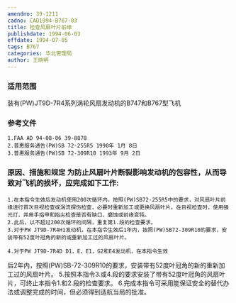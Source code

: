 ```yaml
---
amendno: 39-1211
cadno: CAD1994-B767-03
title: 检查风扇叶片前缘
publishdate: 1994-06-03
effdate: 1994-07-05
tags: B767
categories: 华北管理局
author: 王晓明
---
```


### 适用范围 
装有(PW)JT9D-7R4系列涡轮风扇发动机的B747和B767型飞机

<!--more-->
### 参考文件
    1.FAA AD 94-08-06 39-8878 
    2.普惠服务通告(PW)SB 72-255R5 1990年 1月 8日
    3.普惠服务通告(PW)SB 72-309R10 1993年 9月 2日

### 原因、措施和规定 为防止风扇叶片断裂影响发动机的包容性，从而导致对飞机的损坏，应完成如下工作: 
    1.在本指令生效后发动机使用200次循环内，按照(PW)SB72-255R5中的要求，对风扇叶片前缘进行首次目视检查或涡流探伤检查，必要时重新加工或更换风扇叶片。在目视检查时，使用强光灯，并用手指甲和指尖检查是否有缺口，磨蚀或前缘变钝。 
    2.此后，以不超过200次循环的间隔，重复第1.段的检查要求。 
    3.对于PW JT9D-7R4H1发动机，在本指令生效后1年内，按照(PW)SB72-309R10的要求，安装带有52度叶冠角的新的或重新加工过的风扇叶片。 

    4.对于PW JT9D-7R4D D1，E，E1，G2和E4发动机，在本指令生效
    
后2年内，按照(PW)SB-72-309R10的要求，安装带有52度叶冠角的新的重新加工过的风扇叶片。 
    5.按照本指令3.或4.段的要求安装了带有52度叶冠角的风扇叶片，可终止本指令1.和2.段的检查要求。 
    6.完成本指令可采用能保证安全的替代办法或调整完成的时间，但必须得到适航当局的批准。


